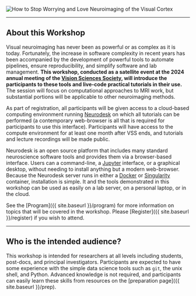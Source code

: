 ![How to Stop Worrying and Love Neuroimaging of the Visual Cortex](images/header.webp "How to stop worrying...")

---

## About this Workshop

Visual neuroimaging has never been as powerful or as complex as it is
today. Fortunately, the increase in software complexity in recent years has been
accompanied by the development of powerful tools to automate pipelines, ensure
reproducibility, and simplify software and lab management. **This workshop,
conducted as a satellite event at the 2024 annual meeting of the [Vision
Sciences Society](https://www.visionsciences.org/), will introduce the
participants to these tools and live-code practical tutorials in their use.**
The session will focus on computational approaches to MRI work, but substantial
portions will be applicable to other neuroimaging methods.

As part of registration, all participants will be given access to a cloud-based
computing environment running [Neurodesk](https://www.neurodesk.org/) on which
all tutorials can be performed (a contemporary web-browser is all that is
required for participants to use this interface).  Participants will have access
to the compute environment for at least one month after VSS ends, and tutorials
and lecture recordings will be made public.

Neurodesk is an open source platform that includes many standard neuroscience
software tools and provides them via a browser-based interface. Users can a
command-line, a [Jupyter](https://jupyter.org/) interface, or a graphical
desktop, without needing to install anything but a modern web-browser. Because
the Neurodesk server runs in either a [Docker](https://docker.org/) or
[Singularity](https://sylabs.io/singularity/) container, installation is
simple. It and the tools demonstrated in this workshop can be used as easily on
a lab server, on a personal laptop, or in the cloud.

See the [Program]({{ site.baseurl }}/program) for more information on topics
that will be covered in the workshop. Please [Register]({{ site.baseurl
}}/register) if you wish to attend.

---

## Who is the intended audience?

This workshop is intended for researchers at all levels including students,
post-docs, and principal investigators. Participants are expected to have some
experience with the simple data science tools such as `git`, the unix shell, and
Python. Advanced knowledge is not required, and participants can easily learn
these skills from resources on the [preparation page]({{ site.baseurl
}}/prep).

